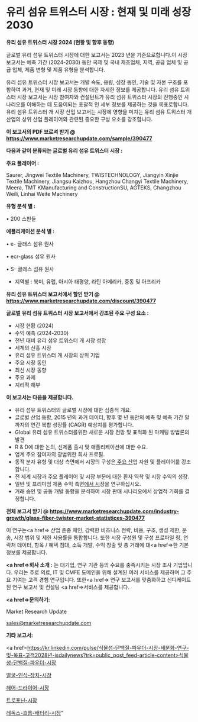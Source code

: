 # 유리 섬유 트위스터 시장 : 현재 및 미래 성장 2030

<strong>유리 섬유 트위스터 시장 2024 (현황 및 향후 동향)</strong>

글로벌 유리 섬유 트위스터 시장에 대한 보고서는 2023 년을 기준으로합니다.이 시장 보고서는 예측 기간 (2024-2030) 동안 국제 및 국내 제조업체, 지역, 공급 업체 및 공급 업체, 제품 변형 및 제품 유형을 분석합니다.

유리 섬유 트위스터 시장 보고서는 개발 속도, 용량, 성장 동인, 기술 및 자본 구조를 포함하여 과거, 현재 및 미래 시장 동향에 대한 자세한 정보를 제공합니다. 유리 섬유 트위스터 시장 보고서는 시장 참여자와 컨설턴트가 유리 섬유 트위스터 시장의 진행중인 시나리오를 이해하는 데 도움이되는 포괄적 인 세부 정보를 제공하는 것을 목표로합니다. 유리 섬유 트위스터 개 시장 산업 보고서는 시장에 영향을 미치는 유리 섬유 트위스터 개 산업의 상위 산업 플레이어와 관련된 중요한 구성 요소를 강조합니다.



<strong>이 보고서의 PDF 브로셔 받기 @ <a href=https://www.marketresearchupdate.com/sample/390477>https://www.marketresearchupdate.com/sample/390477</a></strong>



<strong>다음과 같이 분류되는 글로벌 유리 섬유 트위스터 시장 :</strong>



<strong>주요 플레이어 :</strong>

Saurer, Jingwei Textile Machinery, TWISTECHNOLOGY, Jiangyin Xinjie Textile Machinery, Jiangsu Kaizhou, Hangzhou Changyi Textile Machinery, Meera, TMT KManufacturing and ConstructionSU, AGTEKS, Changzhou Weili, Linhai Weite Machinery



<strong>유형 분석 별 :</strong>

• 200 스핀들



<strong>애플리케이션 분석 별 :</strong>

• e- 글래스 섬유 원사

• ecr-glass 섬유 원사

• S- 글래스 섬유 원사

<ul>
  <li>지역별 : 북미, 유럽, 아시아 태평양, 라틴 아메리카, 중동 및 아프리카</li>
</ul>


<strong>유리 섬유 트위스터 보고서에서 할인 받기 @ <a href=https://www.marketresearchupdate.com/discount/390477>https://www.marketresearchupdate.com/discount/390477</a></strong>



<strong>글로벌 유리 섬유 트위스터 시장 보고서에서 강조된 주요 구성 요소 :</strong>
<ul>
  <li>시장 현황 (2024)</li>
  <li>수익 예측 (2024-2030)</li>
  <li>전년 대비 유리 섬유 트위스터 개 시장 성장</li>
  <li>세계의 신흥 시장</li>
  <li>유리 섬유 트위스터 개 시장의 상위 기업</li>
  <li>주요 시장 동인</li>
  <li>최신 시장 동향</li>
  <li>주요 과제</li>
  <li>지리적 해부</li>
</ul>


<strong>이 보고서는 다음을 제공합니다.</strong>
<ul>
  <li>유리 섬유 트위스터의 글로벌 시장에 대한 심층적 개요.</li>
  <li>글로벌 산업 동향, 2015 년의 과거 데이터, 향후 몇 년 동안의 예측 및 예측 기간 말까지의 연간 복합 성장률 (CAGR) 예상치를 평가합니다.</li>
  <li>Global 유리 섬유 트위스터를위한 새로운 시장 전망 및 표적화 된 마케팅 방법론의 발견</li>
  <li>R &amp; D에 대한 논의, 신제품 출시 및 애플리케이션에 대한 수요.</li>
  <li>업계 주요 참여자의 광범위한 회사 프로필.</li>
  <li>동적 분자 유형 및 대상 측면에서 시장의 구성은<a href=> 주요 산</a>업 자원 및 플레이어를 강조합니다.</li>
  <li>전 세계 시장과 주요 플레이어 및 시장 부문에 대한 환자 역학 및 시장 수익의 성장.</li>
  <li>일반 및 프리미엄 제품 수익 측면<a href=>에서 시</a>장을 연구하십시오.</li>
  <li>거래 승인 및 공동 개발 동향을 분석하여 시장 판매 시나리오에서 상업적 기회를 결정합니다.</li>
</ul>



<strong>전체 보고서 받기 @ <a href=https://www.marketresearchupdate.com/industry-growth/glass-fiber-twister-market-statistices-390477>https://www.marketresearchupdate.com/industry-growth/glass-fiber-twister-market-statistices-390477</a></strong>

이 연구는<a href=> 산업 존중</a> 체인, 강력한 비즈니스 전략, 비용, 구조, 생성 제한, 운송, 시장 범위 및 제한 사용률을 통합합니다. 또한 시장 구성원 및 구성 프로파일 링, 연락처 데이터, 항목 / 혜택 침대, 소득 개발, 수익 창출 및 총 거래에 대<a href=>한 기본 </a>정보를 제공합니다.



<strong><a href=>회사 소</a>개 :</strong>
는 대기업, 연구 기관 등의 수요를 충족시키는 시장 조사 기업입니다. 우리는 주로 의료, IT 및 CMFE 도메인을 위해 설계된 여러 서비스를 제공하며 그 주요 기여는 고객 경험 연구입니다. 또한<a href=> 연구 보</a>고서를 맞춤화하고 신디케이트 된 연구 보고서 및 컨설팅 <a href=>서비스</a>를 제공합니다.



<strong><a href=>문의하기:</a></strong>

Market Research Update

sales@marketresearchupdate.com



<strong>기타 보고서:</strong>

<a href=https://kr.linkedin.com/pulse/식물성-단백질-파우더-시장-세분화-연구-및-목표-고객2028년-isdailynews?trk=public_post_feed-article-content>식물성-단백질-파우더-시장</a>

<a href=https://www.linkedin.com/pulse/얼굴-인식-장치-시장-규모-및-성장-2023-isdailynews/>얼굴-인식-장치-시장</a>

<a href=https://www.linkedin.com/pulse/헤어-드라이어-시장-진입-전략-및-위험-평가2029년-survey-spotlight-pro-24-analysis-tibvf/>헤어-드라이어-시장</a>

<a href=https://www.linkedin.com/pulse/트로포닌-시장-진입-전략-및-위험-평가2029년-analytics-avenue-adventures-24-ana-leiuf/>트로포닌-시장</a>

<a href=https://www.linkedin.com/pulse/레독스-흐름-배터리-시장-경쟁-분석-및-성장-잠재력-2030-analytics-alchemy-360-analysis-kmukf/>레독스-흐름-배터리-시장</a>"
